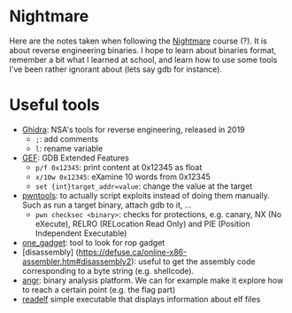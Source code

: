 # Nightmare

Here are the notes taken when following the [Nightmare](https://guyinatuxedo.github.io/index.html) course (?).
It is about reverse engineering binaries.
I hope to learn about binaries format, remember a bit what I learned at school, and learn how to use some tools I've been rather ignorant about (lets say gdb for instance).

# Useful tools

* [Ghidra](https://ghidra-sre.org/): NSA's tools for reverse engineering, released in 2019
    * `;`: add comments
    * `l`: rename variable
* [GEF](https://github.com/hugsy/gef): GDB Extended Features
    * `p/f 0x12345`: print content at 0x12345 as float
    * `x/10w 0x12345`: eXamine 10 words from 0x12345
    * `set {int}target_addr=value`: change the value at the target
* [pwntools](https://pypi.org/project/pwntools/): to actually script exploits instead of doing them manually. Such as run a target binary, attach gdb to it, ...
    * `pwn checksec <binary>`: checks for protections, e.g. canary, NX (No eXecute), RELRO (RELocation Read Only) and PIE (Position Independent Executable)
* [one_gadget](https://github.com/david942j/one_gadget): tool to look for rop gadget
* [disassembly] (https://defuse.ca/online-x86-assembler.htm#disassembly2): useful to get the assembly code corresponding to a byte string (e.g. shellcode).
* [angr](https://github.com/angr/angr): binary analysis platform. We can for example make it explore how to reach a certain point (e.g. the flag part)
* [readelf](https://man7.org/linux/man-pages/man1/readelf.1.html) simple executable that displays information about elf files